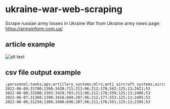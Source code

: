 # ukraine-war-web-scraping
Scrape russian army losses in Ukraine War from Ukraine army news page: https://armyinform.com.ua/

## article example
![alt text](https://armyinform.com.ua/wp-content/uploads/2022/06/russian_losses_09_june-scaled.jpg)

## csv file output example
```table
;personnel;tanks;apv;artillery_systems;mlrs;anti_aircraft_systems;aircrafts;helicopters;drones;cruise_missiles;boats;vehicles;special_eq
2022-06-09;31700;1398;3438;711;213;96;212;178;562;125;13;2421;53
2022-06-08;31500;1393;3429;703;213;96;212;178;559;125;13;2406;53
2022-06-07;31360;1390;3416;694;207;96;212;177;553;125;13;2405;53
2022-06-06;31250;1386;3400;690;207;96;211;176;551;125;13;2395;53
```